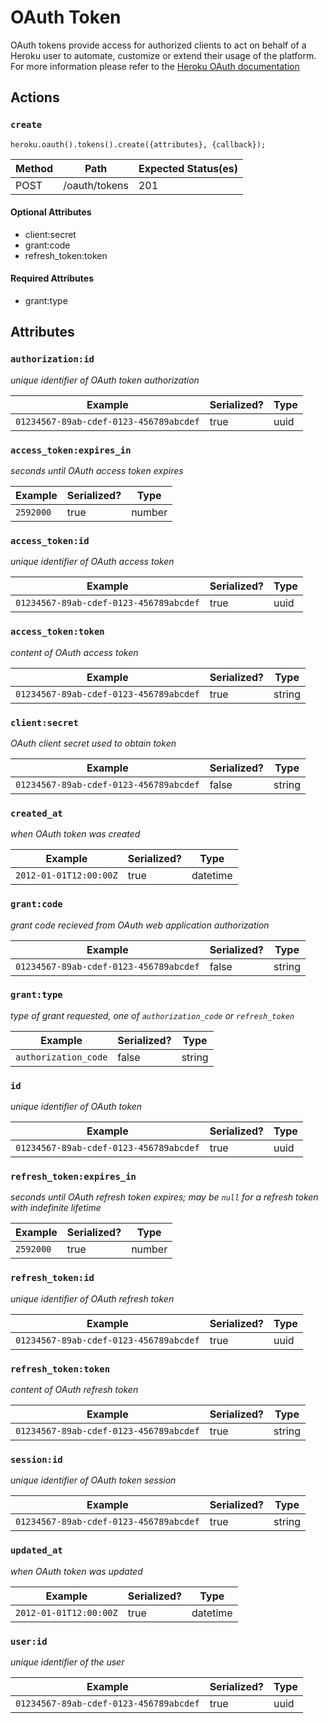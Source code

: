 # OAuth Token

OAuth tokens provide access for authorized clients to act on behalf of a Heroku user to automate, customize or extend their usage of the platform. For more information please refer to the [Heroku OAuth documentation](https://devcenter.heroku.com/articles/oauth)

## Actions

### `create`

`heroku.oauth().tokens().create({attributes}, {callback});`

Method | Path | Expected Status(es)
--- | --- | ---
POST | /oauth/tokens | 201

#### Optional Attributes

- client:secret
- grant:code
- refresh_token:token

#### Required Attributes

- grant:type

## Attributes

### `authorization:id`

*unique identifier of OAuth token authorization*

Example | Serialized? | Type
--- | --- | ---
`01234567-89ab-cdef-0123-456789abcdef` | true | uuid

### `access_token:expires_in`

*seconds until OAuth access token expires*

Example | Serialized? | Type
--- | --- | ---
`2592000` | true | number

### `access_token:id`

*unique identifier of OAuth access token*

Example | Serialized? | Type
--- | --- | ---
`01234567-89ab-cdef-0123-456789abcdef` | true | uuid

### `access_token:token`

*content of OAuth access token*

Example | Serialized? | Type
--- | --- | ---
`01234567-89ab-cdef-0123-456789abcdef` | true | string

### `client:secret`

*OAuth client secret used to obtain token*

Example | Serialized? | Type
--- | --- | ---
`01234567-89ab-cdef-0123-456789abcdef` | false | string

### `created_at`

*when OAuth token was created*

Example | Serialized? | Type
--- | --- | ---
`2012-01-01T12:00:00Z` | true | datetime

### `grant:code`

*grant code recieved from OAuth web application authorization*

Example | Serialized? | Type
--- | --- | ---
`01234567-89ab-cdef-0123-456789abcdef` | false | string

### `grant:type`

*type of grant requested, one of `authorization_code` or `refresh_token`*

Example | Serialized? | Type
--- | --- | ---
`authorization_code` | false | string

### `id`

*unique identifier of OAuth token*

Example | Serialized? | Type
--- | --- | ---
`01234567-89ab-cdef-0123-456789abcdef` | true | uuid

### `refresh_token:expires_in`

*seconds until OAuth refresh token expires; may be `null` for a refresh token with indefinite lifetime*

Example | Serialized? | Type
--- | --- | ---
`2592000` | true | number

### `refresh_token:id`

*unique identifier of OAuth refresh token*

Example | Serialized? | Type
--- | --- | ---
`01234567-89ab-cdef-0123-456789abcdef` | true | uuid

### `refresh_token:token`

*content of OAuth refresh token*

Example | Serialized? | Type
--- | --- | ---
`01234567-89ab-cdef-0123-456789abcdef` | true | string

### `session:id`

*unique identifier of OAuth token session*

Example | Serialized? | Type
--- | --- | ---
`01234567-89ab-cdef-0123-456789abcdef` | true | string

### `updated_at`

*when OAuth token was updated*

Example | Serialized? | Type
--- | --- | ---
`2012-01-01T12:00:00Z` | true | datetime

### `user:id`

*unique identifier of the user*

Example | Serialized? | Type
--- | --- | ---
`01234567-89ab-cdef-0123-456789abcdef` | true | uuid

